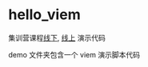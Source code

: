 # hello_viem

集训营课程[线下](https://learnblockchain.cn/openspace/1), [线上](https://learnblockchain.cn/course/28) 演示代码

demo 文件夹包含一个 viem 演示脚本代码
